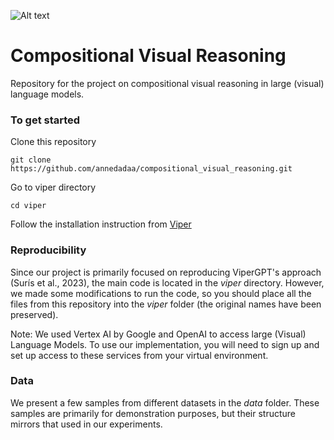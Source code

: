 
![Alt text](compositional_visual_reasoning/GQA_output_example.jpg?raw=true "Title")


# Compositional Visual Reasoning

Repository for the project on compositional visual reasoning in large (visual) language models.

### To get started

Clone this repository

```
git clone https://github.com/annedadaa/compositional_visual_reasoning.git
```

Go to viper directory
```
cd viper
```

Follow the installation instruction from [Viper](https://github.com/cvlab-columbia/viper/tree/09fe3465224766860d8dd4ec48db942f22b05092)

### Reproducibility

Since our project is primarily focused on reproducing ViperGPT's approach (Surís et al., 2023), the main code is located in the _viper_ directory. However, we made some modifications to run the code, so you should place all the files from this repository into the _viper_ folder (the original names have been preserved).

Note: We used Vertex AI by Google and OpenAI to access large (Visual) Language Models. To use our implementation, you will need to sign up and set up access to these services from your virtual environment.

### Data

We present a few samples from different datasets in the _data_ folder. These samples are primarily for demonstration purposes, but their structure mirrors that used in our experiments.

